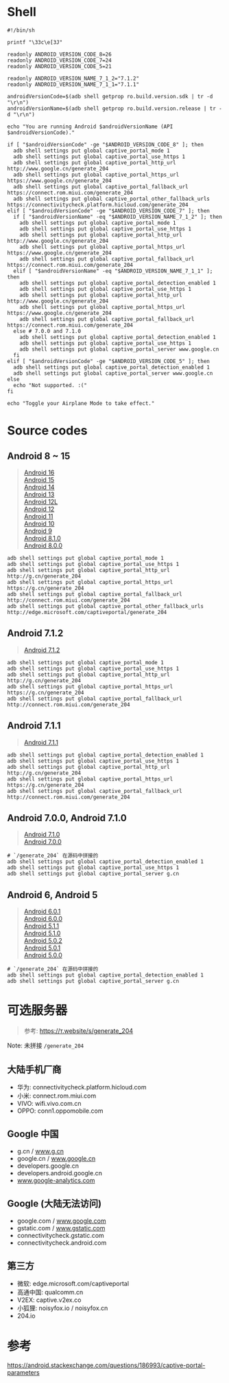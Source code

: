 # Shell
``` shell
#!/bin/sh

printf "\33c\e[3J"

readonly ANDROID_VERSION_CODE_8=26
readonly ANDROID_VERSION_CODE_7=24
readonly ANDROID_VERSION_CODE_5=21

readonly ANDROID_VERSION_NAME_7_1_2="7.1.2"
readonly ANDROID_VERSION_NAME_7_1_1="7.1.1"

androidVersionCode=$(adb shell getprop ro.build.version.sdk | tr -d "\r\n")
androidVersionName=$(adb shell getprop ro.build.version.release | tr -d "\r\n")

echo "You are running Android $androidVersionName (API $androidVersionCode)."

if [ "$androidVersionCode" -ge "$ANDROID_VERSION_CODE_8" ]; then
  adb shell settings put global captive_portal_mode 1
  adb shell settings put global captive_portal_use_https 1
  adb shell settings put global captive_portal_http_url http://www.google.cn/generate_204
  adb shell settings put global captive_portal_https_url https://www.google.cn/generate_204
  adb shell settings put global captive_portal_fallback_url https://connect.rom.miui.com/generate_204
  adb shell settings put global captive_portal_other_fallback_urls https://connectivitycheck.platform.hicloud.com/generate_204
elif [ "$androidVersionCode" -ge "$ANDROID_VERSION_CODE_7" ]; then
  if [ "$androidVersionName" -eq "$ANDROID_VERSION_NAME_7_1_2" ]; then
    adb shell settings put global captive_portal_mode 1
    adb shell settings put global captive_portal_use_https 1
    adb shell settings put global captive_portal_http_url http://www.google.cn/generate_204
    adb shell settings put global captive_portal_https_url https://www.google.cn/generate_204
    adb shell settings put global captive_portal_fallback_url https://connect.rom.miui.com/generate_204
  elif [ "$androidVersionName" -eq "$ANDROID_VERSION_NAME_7_1_1" ]; then
    adb shell settings put global captive_portal_detection_enabled 1
    adb shell settings put global captive_portal_use_https 1
    adb shell settings put global captive_portal_http_url http://www.google.cn/generate_204
    adb shell settings put global captive_portal_https_url https://www.google.cn/generate_204
    adb shell settings put global captive_portal_fallback_url https://connect.rom.miui.com/generate_204
  else # 7.0.0 and 7.1.0
    adb shell settings put global captive_portal_detection_enabled 1
    adb shell settings put global captive_portal_use_https 1
    adb shell settings put global captive_portal_server www.google.cn
  fi
elif [ "$androidVersionCode" -ge "$ANDROID_VERSION_CODE_5" ]; then
  adb shell settings put global captive_portal_detection_enabled 1
  adb shell settings put global captive_portal_server www.google.cn
else
  echo "Not supported. :("
fi

echo "Toggle your Airplane Mode to take effect."
```

# Source codes
## Android 8 ~ 15
> [Android 16](https://android.googlesource.com/platform/frameworks/base/+/refs/tags/android-16.0.0_r1/core/java/android/provider/Settings.java)  
> [Android 15](https://android.googlesource.com/platform/frameworks/base/+/refs/tags/android-15.0.0_r1/core/java/android/provider/Settings.java)  
> [Android 14](https://android.googlesource.com/platform/frameworks/base/+/refs/tags/android-14.0.0_r1/core/java/android/provider/Settings.java)  
> [Android 13](https://android.googlesource.com/platform/frameworks/base/+/refs/tags/android-13.0.0_r1/core/java/android/provider/Settings.java)  
> [Android 12L](https://android.googlesource.com/platform/frameworks/base/+/refs/tags/android-12.1.0_r1/core/java/android/provider/Settings.java)  
> [Android 12](https://android.googlesource.com/platform/frameworks/base/+/refs/tags/android-12.0.0_r1/core/java/android/provider/Settings.java)  
> [Android 11](https://android.googlesource.com/platform/frameworks/base/+/android-11.0.0_r1/core/java/android/provider/Settings.java)  
> [Android 10](https://android.googlesource.com/platform/frameworks/base/+/android-10.0.0_r1/core/java/android/provider/Settings.java)   
> [Android 9](https://android.googlesource.com/platform/frameworks/base/+/android-9.0.0_r1/core/java/android/provider/Settings.java)  
> [Android 8.1.0](https://android.googlesource.com/platform/frameworks/base/+/android-8.1.0_r1/core/java/android/provider/Settings.java)  
> [Android 8.0.0](https://android.googlesource.com/platform/frameworks/base/+/android-8.0.0_r1/core/java/android/provider/Settings.java)  

``` shell
adb shell settings put global captive_portal_mode 1
adb shell settings put global captive_portal_use_https 1
adb shell settings put global captive_portal_http_url http://g.cn/generate_204
adb shell settings put global captive_portal_https_url https://g.cn/generate_204
adb shell settings put global captive_portal_fallback_url http://connect.rom.miui.com/generate_204
adb shell settings put global captive_portal_other_fallback_urls http://edge.microsoft.com/captiveportal/generate_204
```

## Android 7.1.2
> [Android 7.1.2](https://android.googlesource.com/platform/frameworks/base/+/android-7.1.2_r1/core/java/android/provider/Settings.java)

``` shell
adb shell settings put global captive_portal_mode 1
adb shell settings put global captive_portal_use_https 1
adb shell settings put global captive_portal_http_url http://g.cn/generate_204
adb shell settings put global captive_portal_https_url https://g.cn/generate_204
adb shell settings put global captive_portal_fallback_url http://connect.rom.miui.com/generate_204
```

## Android 7.1.1
> [Android 7.1.1](https://android.googlesource.com/platform/frameworks/base/+/android-7.1.1_r1/core/java/android/provider/Settings.java)

``` shell
adb shell settings put global captive_portal_detection_enabled 1
adb shell settings put global captive_portal_use_https 1
adb shell settings put global captive_portal_http_url http://g.cn/generate_204
adb shell settings put global captive_portal_https_url https://g.cn/generate_204
adb shell settings put global captive_portal_fallback_url http://connect.rom.miui.com/generate_204
```

## Android 7.0.0, Android 7.1.0 
> [Android 7.1.0](https://android.googlesource.com/platform/frameworks/base/+/android-7.1.0_r1/core/java/android/provider/Settings.java)  
> [Android 7.0.0](https://android.googlesource.com/platform/frameworks/base/+/android-7.0.0_r1/core/java/android/provider/Settings.java)

``` shell
# `/generate_204` 在源码中拼接的
adb shell settings put global captive_portal_detection_enabled 1
adb shell settings put global captive_portal_use_https 1
adb shell settings put global captive_portal_server g.cn
```

## Android 6, Android 5
> [Android 6.0.1](https://android.googlesource.com/platform/frameworks/base/+/android-6.0.1_r1/core/java/android/provider/Settings.java)  
> [Android 6.0.0](https://android.googlesource.com/platform/frameworks/base/+/android-6.0.0_r1/core/java/android/provider/Settings.java)  
> [Android 5.1.1](https://android.googlesource.com/platform/frameworks/base/+/android-5.1.1_r1/core/java/android/provider/Settings.java)  
> [Android 5.1.0](https://android.googlesource.com/platform/frameworks/base/+/android-5.1.0_r1/core/java/android/provider/Settings.java)  
> [Android 5.0.2](https://android.googlesource.com/platform/frameworks/base/+/android-5.0.2_r1/core/java/android/provider/Settings.java)  
> [Android 5.0.1](https://android.googlesource.com/platform/frameworks/base/+/android-5.0.1_r1/core/java/android/provider/Settings.java)  
> [Android 5.0.0](https://android.googlesource.com/platform/frameworks/base/+/android-5.0.0_r1/core/java/android/provider/Settings.java)  

``` shell
# `/generate_204` 在源码中拼接的
adb shell settings put global captive_portal_detection_enabled 1
adb shell settings put global captive_portal_server g.cn
```

# 可选服务器
> 参考: https://т.website/s/generate_204

Note: 未拼接 `/generate_204`

## 大陆手机厂商
- 华为: connectivitycheck.platform.hicloud.com
- 小米: connect.rom.miui.com
- VIVO: wifi.vivo.com.cn
- OPPO: conn1.oppomobile.com

## Google 中国
- g.cn / www.g.cn
- google.cn / www.google.cn
- developers.google.cn
- developers.android.google.cn
- www.google-analytics.com

## Google (大陆无法访问)
- google.com / www.google.com
- gstatic.com / www.gstatic.com
- connectivitycheck.gstatic.com
- connectivitycheck.android.com

## 第三方
- 微软: edge.microsoft.com/captiveportal
- 高通中国: qualcomm.cn
- V2EX: captive.v2ex.co
- 小狐狸: noisyfox.io / noisyfox.cn
- 204.io

# 参考
https://android.stackexchange.com/questions/186993/captive-portal-parameters
